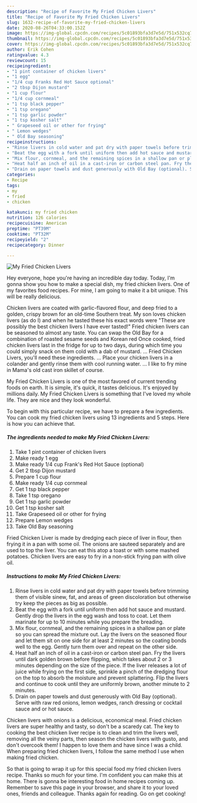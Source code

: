 ```yaml
---
description: "Recipe of Favorite My Fried Chicken Livers"
title: "Recipe of Favorite My Fried Chicken Livers"
slug: 1632-recipe-of-favorite-my-fried-chicken-livers
date: 2020-08-26T04:33:00.152Z
image: https://img-global.cpcdn.com/recipes/5c01893bfa3d7e5d/751x532cq70/my-fried-chicken-livers-recipe-main-photo.jpg
thumbnail: https://img-global.cpcdn.com/recipes/5c01893bfa3d7e5d/751x532cq70/my-fried-chicken-livers-recipe-main-photo.jpg
cover: https://img-global.cpcdn.com/recipes/5c01893bfa3d7e5d/751x532cq70/my-fried-chicken-livers-recipe-main-photo.jpg
author: Erik Cohen
ratingvalue: 4.3
reviewcount: 15
recipeingredient:
- "1 pint container of chicken livers"
- "1 egg"
- "1/4 cup Franks Red Hot Sauce optional"
- "2 tbsp Dijon mustard"
- "1 cup flour"
- "1/4 cup cornmeal"
- "1 tsp black pepper"
- "1 tsp oregano"
- "1 tsp garlic powder"
- "1 tsp kosher salt"
- " Grapeseed oil or other for frying"
- " Lemon wedges"
- " Old Bay seasoning"
recipeinstructions:
- "Rinse livers in cold water and pat dry with paper towels before trimming them of visible sinew, fat, and areas of green discoloration but otherwise try keep the pieces as big as possible."
- "Beat the egg with a fork until uniform then add hot sauce and mustard. Gently drop the livers in the egg wash and toss to coat. Let them marinate for up to 10 minutes while you prepare the breading."
- "Mix flour, cornmeal, and the remaining spices in a shallow pan or plate so you can spread the mixture out. Lay the livers on the seasoned flour and let them sit on one side for at least 2 minutes so the coating bonds well to the egg. Gently turn them over and repeat on the other side."
- "Heat half an inch of oil in a cast-iron or carbon steel pan. Fry the livers until dark golden brown before flipping, which takes about 2 or 3 minutes depending on the size of the piece. If the liver releases a lot of juice while frying on the first side, sprinkle a pinch of the dredging flour on the top to absorb the moisture and prevent splattering. Flip the livers and continue to cook until they are uniformly brown, another minute to 2 minutes."
- "Drain on paper towels and dust generously with Old Bay (optional). Serve with raw red onions, lemon wedges, ranch dressing or cocktail sauce and or hot sauce."
categories:
- Recipe
tags:
- my
- fried
- chicken

katakunci: my fried chicken 
nutrition: 126 calories
recipecuisine: American
preptime: "PT39M"
cooktime: "PT32M"
recipeyield: "2"
recipecategory: Dinner

---
```



![My Fried Chicken Livers](https://img-global.cpcdn.com/recipes/5c01893bfa3d7e5d/751x532cq70/my-fried-chicken-livers-recipe-main-photo.jpg)

Hey everyone, hope you're having an incredible day today. Today, I'm gonna show you how to make a special dish, my fried chicken livers. One of my favorites food recipes. For mine, I am going to make it a bit unique. This will be really delicious.

Chicken livers are coated with garlic-flavored flour, and deep fried to a golden, crispy brown for an old-time Southern treat. My son loves chicken livers (as do I) and when he tasted these his exact words were &#34;These are possibly the best chicken livers I have ever tasted!&#34; Fried chicken livers can be seasoned to almost any taste. You can swap the Old Bay for a combination of roasted sesame seeds and Korean red Once cooked, fried chicken livers last in the fridge for up to two days, during which time you could simply snack on them cold with a dab of mustard. … Fried Chicken Livers, you&#39;ll need these ingredients. … Place your chicken livers in a colander and gently rinse them with cool running water. … I like to fry mine in Mama&#39;s old cast iron skillet of course.

My Fried Chicken Livers is one of the most favored of current trending foods on earth. It is simple, it's quick, it tastes delicious. It's enjoyed by millions daily. My Fried Chicken Livers is something that I've loved my whole life. They are nice and they look wonderful.


To begin with this particular recipe, we have to prepare a few ingredients. You can cook my fried chicken livers using 13 ingredients and 5 steps. Here is how you can achieve that.

<!--inarticleads1-->

##### The ingredients needed to make My Fried Chicken Livers:

1. Take 1 pint container of chicken livers
1. Make ready 1 egg
1. Make ready 1/4 cup Frank&#39;s Red Hot Sauce (optional)
1. Get 2 tbsp Dijon mustard
1. Prepare 1 cup flour
1. Make ready 1/4 cup cornmeal
1. Get 1 tsp black pepper
1. Take 1 tsp oregano
1. Get 1 tsp garlic powder
1. Get 1 tsp kosher salt
1. Take  Grapeseed oil or other for frying
1. Prepare  Lemon wedges
1. Take  Old Bay seasoning


Fried Chicken Liver is made by dredging each piece of liver in flour, then frying it in a pan with some oil. The onions are sauteed separately and are used to top the liver. You can eat this atop a toast or with some mashed potatoes. Chicken livers are easy to fry in a non-stick frying pan with olive oil. 

<!--inarticleads2-->

##### Instructions to make My Fried Chicken Livers:

1. Rinse livers in cold water and pat dry with paper towels before trimming them of visible sinew, fat, and areas of green discoloration but otherwise try keep the pieces as big as possible.
1. Beat the egg with a fork until uniform then add hot sauce and mustard. Gently drop the livers in the egg wash and toss to coat. Let them marinate for up to 10 minutes while you prepare the breading.
1. Mix flour, cornmeal, and the remaining spices in a shallow pan or plate so you can spread the mixture out. Lay the livers on the seasoned flour and let them sit on one side for at least 2 minutes so the coating bonds well to the egg. Gently turn them over and repeat on the other side.
1. Heat half an inch of oil in a cast-iron or carbon steel pan. Fry the livers until dark golden brown before flipping, which takes about 2 or 3 minutes depending on the size of the piece. If the liver releases a lot of juice while frying on the first side, sprinkle a pinch of the dredging flour on the top to absorb the moisture and prevent splattering. Flip the livers and continue to cook until they are uniformly brown, another minute to 2 minutes.
1. Drain on paper towels and dust generously with Old Bay (optional). Serve with raw red onions, lemon wedges, ranch dressing or cocktail sauce and or hot sauce.


Chicken livers with onions is a delicious, economical meal. Fried chicken livers are super healthy and tasty, so don&#39;t be a scaredy cat. The key to cooking the best chicken liver recipe is to clean and trim the livers well, removing all the veiny parts, then season the chicken livers with gusto, and don&#39;t overcook them! I happen to love them and have since I was a child. When preparing fried chicken livers, I follow the same method I use when making fried chicken. 

So that is going to wrap it up for this special food my fried chicken livers recipe. Thanks so much for your time. I'm confident you can make this at home. There is gonna be interesting food in home recipes coming up. Remember to save this page in your browser, and share it to your loved ones, friends and colleague. Thanks again for reading. Go on get cooking!
